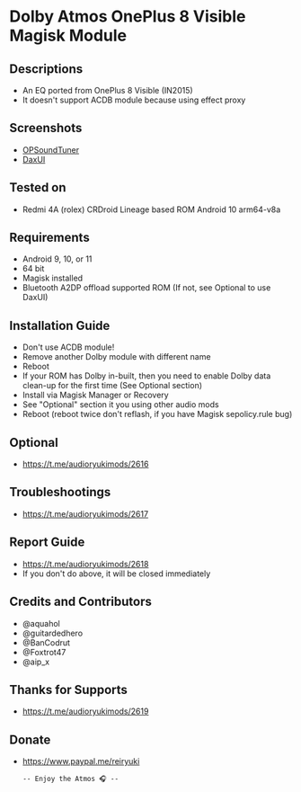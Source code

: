 # Dolby Atmos OnePlus 8 Visible Magisk Module

## Descriptions
- An EQ ported from OnePlus 8 Visible (IN2015)
- It doesn't support ACDB module because using effect proxy

## Screenshots
- [OPSoundTuner](https://t.me/modsandco/6844)
- [DaxUI](https://t.me/audioryukimods/786)

## Tested on
- Redmi 4A (rolex) CRDroid Lineage based ROM Android 10 arm64-v8a

## Requirements
- Android 9, 10, or 11
- 64 bit
- Magisk installed
- Bluetooth A2DP offload supported ROM (If not, see Optional to use DaxUI)

## Installation Guide
- Don't use ACDB module!
- Remove another Dolby module with different name
- Reboot
- If your ROM has Dolby in-built, then you need to enable Dolby data clean-up for the first time (See Optional section)
- Install via Magisk Manager or Recovery
- See "Optional" section it you using other audio mods
- Reboot (reboot twice don't reflash, if you have Magisk sepolicy.rule bug)

## Optional
- https://t.me/audioryukimods/2616

## Troubleshootings
- https://t.me/audioryukimods/2617

## Report Guide
- https://t.me/audioryukimods/2618
- If you don't do above, it will be closed immediately

## Credits and Contributors
- @aquahol
- @guitardedhero
- @BanCodrut
- @Foxtrot47
- @aip_x

## Thanks for Supports
- https://t.me/audioryukimods/2619

## Donate
- https://www.paypal.me/reiryuki



      -- Enjoy the Atmos 🎧 --



